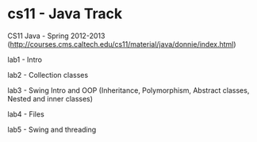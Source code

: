 cs11 - Java Track
====

CS11 Java - Spring 2012-2013 (http://courses.cms.caltech.edu/cs11/material/java/donnie/index.html)

lab1 - Intro 

lab2 - Collection classes

lab3 - Swing Intro and OOP (Inheritance, Polymorphism, Abstract classes, Nested and inner classes)

lab4 - Files

lab5 - Swing and threading
